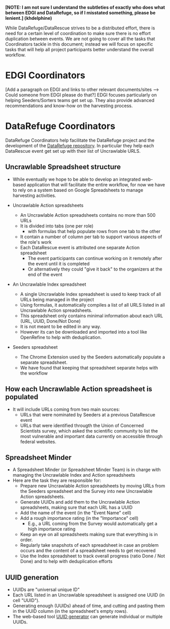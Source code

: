 **[NOTE: I am not sure I understand the subtleties of exactly who does what between EDGI and DataRefuge, so if I misstated something, please be lenient.] (khdelphine)**

While DataRefuge/DataRescue strives to be a distributed effort, there is need for a certain level of coordination to make sure there is no effort duplication between events. We are not going to cover all the tasks that Coordinators tackle in this document; instead we will focus on specific tasks that will help all project participants better understand the overall workflow.

# EDGI Coordinators
[Add a paragraph on EDGI and links to other relevant documents/sites --> Could someone from EDGI please do that?]
EDGI focuses particularly on helping Seeders/Sorters teams get set up. They also provide advanced recommendations and know-how on the harvesting process. 

# DataRefuge Coordinators
DataRefuge Coordinators help facilitate the DataRefuge project and the development of the [DataRefuge repository](https://www.datarefuge.org/). In particular they help each DataRescue event get set up with their list of Uncrawlable URLS. 

## Uncrawlable Spreadsheet structure

- While eventually we hope to be able to develop an integrated web-based application that will facilitate the entire workflow, for now we have to rely on a system based on Google Spreadsheets to manage harvesting activities. 

- Uncrawlable Action spreadsheets 
  - An Uncrawlable Action spreadsheets contains no more than 500 URLs
  - It is divided into tabs (one per role) 
    - with formulas that help populate rows from one tab to the other
  - It contain a number of column per tab to support various aspects of the role's work
  - Each DataRescue event is attributed one separate Action spreadsheet
    - The event participants can continue working on it remotely after the event until it is completed
    - Or alternatively they could "give it back" to the organizers at the end of the event

- An Uncrawlable Index spreadsheet 
  - A single Uncrawlable Index spreadsheet is used to keep track of all URLs being managed in the project
  - Using formulas, it automatically compiles a list of all URLS listed in all Uncrawlable Action spreadsheets.
  - This spreadsheet only contains minimal information about each URL (URL, UUID, Done/Not Done)
  - It is not meant to be edited in any way. 
  - However its can be downloaded and imported into a tool like OpenRefine to help with deduplication.
  
- Seeders spreadsheet
  - The Chrome Extension used by the Seeders automatically populate a separate spreadsheet. 
  - We have found that keeping that spreadsheet separate helps with the workflow

## How each Uncrawlable Action spreadsheet is populated
- It will include URLs coming from two main sources:
   - URLs that were nominated by Seeders at a previous DataRescue event
   - URLs that were identified througth the Union of Concerned Scientists survey, which asked the scientific community to list the most vulnerable and important data currently on accessible through federal websites.
 
## Spreadsheet Minder
- A Spreadsheet Minder (or Spreadsheet Minder Team) is in charge with managing the Uncrawlable Index and Action spreadsheets
- Here are the task they are responsible for:
  - Prepare new Uncrawlable Action spreadsheets by moving URLs from the Seeders spreadsheet and the Survey into new Uncrawlable Action spreadsheets.
  - Generate UUIDs and add them to the Uncrawlable Action spreadsheets, making sure that each URL has a UUID
  - Add the name of the event (in the "Event Name" cell)
  - Add a rough importance rating (in the "Importance" cell) 
    - E.g., a URL coming from the Survey would automatically get a high importance rating
  - Keep an eye on all spreadsheets making sure that everything is in order.
  - Regularly take snapshots of each spreadsheet in case an problem occurs and the content of a spreadsheet needs to get recovered
  - Use the Index spreadsheet to track overall progress (ratio Done / Not Done) and to help with deduplication efforts
 
## UUID generation
- UUIDs are "universal unique ID" 
- Each URL listed in an Uncrawlable spreadsheet is assigned one UUID (in cell "UUID").
- Generating enough (UUIDs) ahead of time, and cutting and pasting them in the UUID column (in the spreadsheet's empty rows). 
- The web-based tool [UUID generator](https://www.browserling.com/tools/random-uuid) can generate individual or multiple UUIDs.


